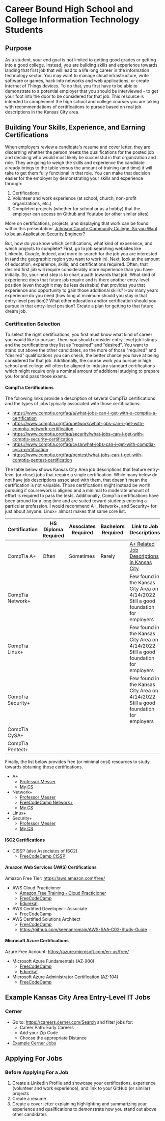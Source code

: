 # Career Bound High School and College Information Technology Students
## Purpose
As a student, your end goal is not limited to getting good grades or getting into a good college. Instead, you are building skills and experience towards landing that first job that will lead to a life long career in the information technology sector. You may want to manage cloud infrastructure, write software or games, hack into networks and web applications, or create Internet of Things devices. To do that, you first have to be able to demonstrate to a potential employer that you should be interviewed - to get your foot into the door to be considered for that job. This resource is intended to complement the high school and college courses you are taking with recommendations of certifications to pursue based on real job descriptions in the Kansas City area.

## Building Your Skills, Experience, and Earning Certifications
When employers review a candidate's resume and cover letter, they are discerning whether the person meets the qualifications for the posted job and deciding who would most likely be successful in that organization and role. They are going to weigh the skills and experience the candidate already brings to the table versus the amount of training (and time) it will take to get them fully functional in that role. You can make that decision easier for the employer by demonstrating your skills and experience through:
1. Certifications
2. Volunteer and work experience (at school, church, non-profit organizations, etc.)
3. Completed projects (whether for school or as a hobby) that the employer can access on Github and Youtube (or other similar sites)

More on certifications, projects, and displaying that work can be found within this presentation: [Johnson County Community College: So you Want to be an Application Security Engineer?](https://www.youtube.com/watch?v=Ul6kdub0CuQ)

But, how do you know which certifications, what kind of experience, and which projects to complete? First, go to job searching websites like LinkedIn, Google, Indeed, and more to search for the job you are interested in (and the geographic region you want to work in). Next, look at the amount of education, experience, skills, and certifications required. Often, that desired first job will require considerably more experience than you have initially. So, your next step is to chart a path towards that job. What kind of experience does that future job require and is there another entry-level position (even though it may be less desirable) that provides you that experience and opportunity to gain those additional skills? How many years experience do you need (how long at minimum should you stay in that entry-level position)? What other education and/or certification should you pursue in that entry-level position? Create a plan for getting to that future dream job.

### Certification Selection
To select the right certifications, you first must know what kind of career you would like to pursue. Then, you should consider entry-level job listings and the certifications they list as "required" and "desired". You want to stand out above the other candidates, so the more of those "required" and "desired" qualifications you can check, the better chance you have at being considered for that job. Additionally, the course work you pursue in high school and college will often be aligned to industry standard certifications - which might require only a nominal amount of additional studying to prepare you for and pass those exams. 

#### CompTia Certifications
The following links provide a description of several CompTia certifications and the types of jobs typically associated with those certifications:
- https://www.comptia.org/faq/a/what-jobs-can-i-get-with-a-comptia-a-certification
- https://www.comptia.org/faq/network/what-jobs-can-i-get-with-comptia-network-certification
- https://www.comptia.org/faq/security/what-jobs-can-i-get-with-comptia-security-certification
- https://www.comptia.org/faq/cysa/what-jobs-can-i-get-with-comptia-cysa-certification
- https://www.comptia.org/faq/pentest/what-jobs-can-i-get-with-comptia-pentest-certification

The table below shows Kansas City Area job descriptions that feature entry-level (or close) jobs that require a single certification. While many below do not have job descriptions associated with them, that doesn't mean the certification is not valuable. Those certifications might instead be worth pursuing if coursework is aligned and a minimal to moderate amount of effort is required to pass the tests. Additionally, CompTia certifications have been around for a long time and are suited toward students entering a particular profession. I would recommend A+, Network+, and Security+ for just about anyone. Linux+ almost makes that same core list.

|Certification|HS Diploma<br>Required|Associates<br>Required|Bachelors<br>Required|Link to Job Descriptions|
|---|---|---|---|---|
|CompTia A+|Often|Sometimes|Rarely|[A+ Related Job Descriptions in Kansas City](/A+/)|
|CompTia Network+||||Few found in the Kansas City Area on 4/14/2022<br>Still a good foundation for employers|
|CompTia Linux+||||Few found in the Kansas City Area on 4/14/2022<br>Still a good foundation for employers|
|CompTia Security+||||Few found in the Kansas City Area on 4/14/2022<br>Still a good foundation for employers|
|CompTia CySA+|||||
|CompTia Pentest+|||||

Finally, the list below provides free (or minimal cost) resources to study towards obtaining those certifications.
- A+
  -  [Professor Messer](https://www.professormesser.com/about/)
  -  [My CS](https://www.youtube.com/playlist?list=PLKp3X-578hN-tuoQ4vdlR_yUMt2SmAAQf)
- Network+
  -  [Professor Messer](https://www.professormesser.com/about/)
  -  [FreeCodeCamp Network+](https://www.youtube.com/watch?v=qiQR5rTSshw)
  -  [My CS](https://www.youtube.com/playlist?list=PLKp3X-578hN-tuoQ4vdlR_yUMt2SmAAQf)
- Linux+
- Security+
  -  [Professor Messer](https://www.professormesser.com/about/)
  -  [My CS](https://www.youtube.com/playlist?list=PLKp3X-578hN-tuoQ4vdlR_yUMt2SmAAQf)

#### ISC2 Certifications

- CISSP (also Associates of ISC2)
  - [FreeCodeCamp CISSP](https://www.youtube.com/watch?v=M1_v5HBVHWo)

#### Amazon Web Services (AWS) Certifications
Amazon Free Tier: https://aws.amazon.com/free/

- AWS Cloud Practicioner
  - [Amazon Free Training - Cloud Practicioner](https://aws.amazon.com/training/digital/aws-cloud-practitioner-essentials/)  
  - [FreeCodeCamp](https://www.youtube.com/watch?v=SOTamWNgDKc)
  - [Edureka!](https://www.youtube.com/watch?v=XjPUyGKRjZs)
- AWS Certified Developer - Associate
  - [FreeCodeCamp](https://www.youtube.com/watch?v=RrKRN9zRBWs)
- AWS Certified Solutions Architect
  - [FreeCodeCamp](https://www.youtube.com/watch?v=Ia-UEYYR44s)
  - https://github.com/keenanromain/AWS-SAA-C02-Study-Guide

#### Microsoft Azure Certifications
Azure Free Account: https://azure.microsoft.com/en-us/free/

- Microsoft Azure Fundamentals (AZ-900)
  - [FreeCodeCamp](https://www.youtube.com/watch?v=NKEFWyqJ5XA)
  - [Edureka!](https://www.youtube.com/watch?v=wK3U7xSt31M)
- Microsoft Azure Administrator Certification (AZ-104)
  - [FreeCodeCamp](https://www.youtube.com/watch?v=10PbGbTUSAg)


## Example Kansas City Area Entry-Level IT Jobs
### Cerner
- Go to: https://careers.cerner.com/Search and filter jobs for:
  - Career Path: Early Careers
  - Add your Zip Code
  - Choose the appropriate Distance
- [Example Cerner Jobs](/Entry-Level%20Examples/Cerner/)

## Applying For Jobs
### Before Applying For a Job
1. Create a LinkedIn Profile and showcase your certifications, experience (volunteer and work experience), and link to your GitHub (or similar) projects
2. Create a resume
3. Create a cover letter explaining highlighting and summarizing your experience and qualifications to demonstrate how you stand out above other candidates
